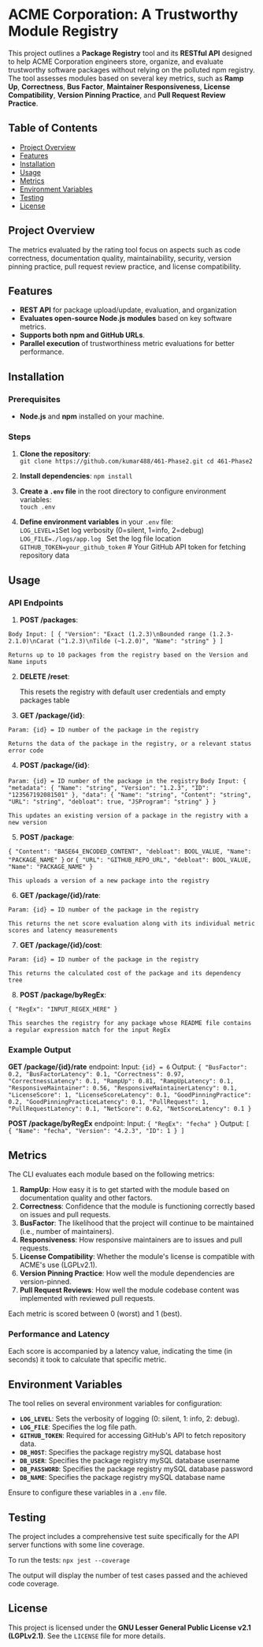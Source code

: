 # ACME Corporation: A Trustworthy Module Registry

This project outlines a **Package Registry** tool and its **RESTful API** designed to help ACME Corporation engineers store, organize, and evaluate trustworthy software packages without relying on the polluted npm registry. The tool assesses modules based on several key metrics, such as **Ramp Up**, **Correctness**, **Bus Factor**, **Maintainer Responsiveness**, **License Compatibility**, **Version Pinning Practice**, and **Pull Request Review Practice**.

## Table of Contents

-   [Project Overview](#project-overview)
-   [Features](#features)
-   [Installation](#installation)
-   [Usage](#usage)
-   [Metrics](#metrics)
-   [Environment Variables](#environment-variables)
-   [Testing](#testing)
-   [License](#license)

## Project Overview

The metrics evaluated by the rating tool focus on aspects such as code correctness, documentation quality, maintainability, security, version pinning practice, pull request review practice, and license compatibility.

## Features
-   **REST API** for package upload/update, evaluation, and organization
-   **Evaluates open-source Node.js modules** based on key software metrics.
-   **Supports both npm and GitHub URLs**.
-   **Parallel execution** of trustworthiness metric evaluations for better performance.

## Installation

### Prerequisites

-   **Node.js** and **npm** installed on your machine.

### Steps

1.  **Clone the repository**:    
    `git clone https://github.com/kumar488/461-Phase2.git
    cd 461-Phase2` 
    
2.  **Install dependencies**:
    `npm install` 
    
3.  **Create a `.env` file** in the root directory to configure environment variables:    
    `touch .env` 
    
4.  **Define environment variables** in your `.env` file:    
`LOG_LEVEL=1`Set log verbosity (0=silent, 1=info, 2=debug)
` LOG_FILE=./logs/app.log  ` Set the log file location
 `GITHUB_TOKEN=your_github_token`  # Your GitHub API token for fetching repository data

## Usage

### API Endpoints

1.  **POST /packages**:
    
 `Body Input: [
  {
    "Version": "Exact (1.2.3)\nBounded range (1.2.3-2.1.0)\nCarat (^1.2.3)\nTilde (~1.2.0)",
    "Name": "string"
  }
]` 
    
    Returns up to 10 packages from the registry based on the Version and Name inputs
    
2.  **DELETE /reset**:
    
    This resets the registry with default user credentials and empty packages table
    
3.  **GET /package/{id}**:
    
 `Param: {id} = ID number of the package in the registry` 
    
    Returns the data of the package in the registry, or a relevant status error code
    
4.  **POST /package/{id}**:
    
 `Param: {id} = ID number of the package in the registry`
`Body Input: {
  "metadata": {
    "Name": "string",
    "Version": "1.2.3",
    "ID": "123567192081501"
  },
  "data": {
    "Name": "string",
    "Content": "string",
    "URL": "string",
    "debloat": true,
    "JSProgram": "string"
  }
}`
    
    This updates an existing version of a package in the registry with a new version
    
5.  **POST /package**:
    
 `{
  "Content": "BASE64_ENCODED_CONTENT",
  "debloat": BOOL_VALUE,
  "Name": "PACKAGE_NAME"
}` 
or
 `{
  "URL": "GITHUB_REPO_URL",
  "debloat": BOOL_VALUE,
  "Name": "PACKAGE_NAME"
}` 
    
    This uploads a version of a new package into the registry
    
6.  **GET /package/{id}/rate**:
    
 `Param: {id} = ID number of the package in the registry` 
    
    This returns the net score evaluation along with its individual metric scores and latency measurements
    
7.  **GET /package/{id}/cost**:
    
 `Param: {id} = ID number of the package in the registry` 
    
    This returns the calculated cost of the package and its dependency tree
    
8.  **POST /package/byRegEx**:
    
 `{
  "RegEx": "INPUT_REGEX_HERE"
}` 
    
    This searches the registry for any package whose README file contains a regular expression match for the input RegEx
    

### Example Output

**GET /package/{id}/rate** endpoint:
Input: 
`{id} = 6`
Output:
`{
    "BusFactor": 0.2,
    "BusFactorLatency": 0.1,
    "Correctness": 0.97,
    "CorrectnessLatency": 0.1,
    "RampUp": 0.81,
    "RampUpLatency": 0.1,
    "ResponsiveMaintainer": 0.56,
    "ResponsiveMaintainerLatency": 0.1,
    "LicenseScore": 1,
    "LicenseScoreLatency": 0.1,
    "GoodPinningPractice": 0.2,
    "GoodPinningPracticeLatency": 0.1,
    "PullRequest": 1,
    "PullRequestLatency": 0.1,
    "NetScore": 0.62,
    "NetScoreLatency": 0.1
}` 

**POST /package/byRegEx** endpoint:
Input:
`{
  "RegEx": "fecha"
}`
Output:
`[
    {
        "Name": "fecha",
        "Version": "4.2.3",
        "ID": 1
    }
]` 

## Metrics

The CLI evaluates each module based on the following metrics:

1.  **RampUp**: How easy it is to get started with the module based on documentation quality and other factors.
2.  **Correctness**: Confidence that the module is functioning correctly based on issues and pull requests.
3.  **BusFactor**: The likelihood that the project will continue to be maintained (i.e., number of maintainers).
4.  **Responsiveness**: How responsive maintainers are to issues and pull requests.
5.  **License Compatibility**: Whether the module's license is compatible with ACME's use (LGPLv2.1).
6.  **Version Pinning Practice**: How well the module dependencies are version-pinned.
7.  **Pull Request Reviews**: How well the module codebase content was implemented with reviewed pull requests.

Each metric is scored between 0 (worst) and 1 (best).

### Performance and Latency

Each score is accompanied by a latency value, indicating the time (in seconds) it took to calculate that specific metric.

## Environment Variables

The tool relies on several environment variables for configuration:

-   **`LOG_LEVEL`**: Sets the verbosity of logging (0: silent, 1: info, 2: debug).
-   **`LOG_FILE`**: Specifies the log file path.
-   **`GITHUB_TOKEN`**: Required for accessing GitHub's API to fetch repository data.
-   **`DB_HOST`**: Specifies the package registry mySQL database host
-   **`DB_USER`**: Specifies the package registry mySQL database username
-   **`DB_PASSWORD`**: Specifies the package registry mySQL database password
-   **`DB_NAME`**: Specifies the package registry mySQL database name

Ensure to configure these variables in a `.env` file.

## Testing

The project includes a comprehensive test suite specifically for the API server functions with some line coverage.

To run the tests:
`npx jest --coverage`

The output will display the number of test cases passed and the achieved code coverage.

## License

This project is licensed under the **GNU Lesser General Public License v2.1 (LGPLv2.1)**. See the `LICENSE` file for more details.
